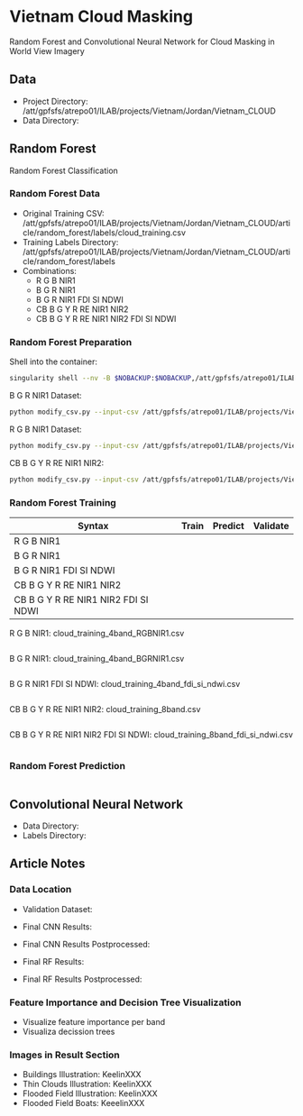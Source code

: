 # Vietnam Cloud Masking

Random Forest and Convolutional Neural Network for Cloud Masking in
World View Imagery

## Data

- Project Directory: /att/gpfsfs/atrepo01/ILAB/projects/Vietnam/Jordan/Vietnam_CLOUD
- Data Directory:

## Random Forest

Random Forest Classification

### Random Forest Data

- Original Training CSV: /att/gpfsfs/atrepo01/ILAB/projects/Vietnam/Jordan/Vietnam_CLOUD/article/random_forest/labels/cloud_training.csv
- Training Labels Directory: /att/gpfsfs/atrepo01/ILAB/projects/Vietnam/Jordan/Vietnam_CLOUD/article/random_forest/labels
- Combinations:
  - R G B NIR1
  - B G R NIR1
  - B G R NIR1 FDI SI NDWI
  - CB B G Y R RE NIR1 NIR2
  - CB B G Y R RE NIR1 NIR2 FDI SI NDWI

### Random Forest Preparation

Shell into the container:

```bash
singularity shell --nv -B $NOBACKUP:$NOBACKUP,/att/gpfsfs/atrepo01/ILAB:/att/gpfsfs/atrepo01/ILAB /lscratch/jacaraba/vietnam-lcluc/container/nccs-lcluc
```

B G R NIR1 Dataset:

```bash
python modify_csv.py --input-csv /att/gpfsfs/atrepo01/ILAB/projects/Vietnam/Jordan/Vietnam_CLOUD/article/random_forest/labels/cloud_training.csv --output-csv /att/gpfsfs/atrepo01/ILAB/projects/Vietnam/Jordan/Vietnam_CLOUD/article/random_forest/labels/cloud_training_4band_BGRNIR1.csv --input-columns CB B G Y R RE NIR1 NIR2 FDI SI NDWI L --output-columns B G R NIR1 L
```

R G B NIR1 Dataset:

```bash
python modify_csv.py --input-csv /att/gpfsfs/atrepo01/ILAB/projects/Vietnam/Jordan/Vietnam_CLOUD/article/random_forest/labels/cloud_training.csv --output-csv /att/gpfsfs/atrepo01/ILAB/projects/Vietnam/Jordan/Vietnam_CLOUD/article/random_forest/labels/cloud_training_4band_RGBNIR1.csv --input-columns CB B G Y R RE NIR1 NIR2 FDI SI NDWI L --output-columns R G B NIR1 L
```

CB B G Y R RE NIR1 NIR2:

```bash
python modify_csv.py --input-csv /att/gpfsfs/atrepo01/ILAB/projects/Vietnam/Jordan/Vietnam_CLOUD/article/random_forest/labels/cloud_training.csv --output-csv /att/gpfsfs/atrepo01/ILAB/projects/Vietnam/Jordan/Vietnam_CLOUD/article/random_forest/labels/cloud_training_8band.csv --input-columns CB B G Y R RE NIR1 NIR2 FDI SI NDWI L --output-columns CB B G Y R RE NIR1 NIR2 L
```

### Random Forest Training

| Syntax                                | Train  | Predict | Validate |
| ------------------------------------- | ------ | ------- | -------- |
| R G B NIR1                            |        |         |          |
| B G R NIR1                            |        |         |          |
| B G R NIR1 FDI SI NDWI                |        |         |          |
| CB B G Y R RE NIR1 NIR2               |        |         |          |
| CB B G Y R RE NIR1 NIR2 FDI SI NDWI   |        |         |          |

R G B NIR1: cloud_training_4band_RGBNIR1.csv

```bash
```

B G R NIR1: cloud_training_4band_BGRNIR1.csv

```bash
```

B G R NIR1 FDI SI NDWI: cloud_training_4band_fdi_si_ndwi.csv

```bash
```

CB B G Y R RE NIR1 NIR2: cloud_training_8band.csv

```bash
```

CB B G Y R RE NIR1 NIR2 FDI SI NDWI: cloud_training_8band_fdi_si_ndwi.csv

```bash
```

### Random Forest Prediction

```bash
```

## Convolutional Neural Network

- Data Directory:
- Labels Directory:

## Article Notes

### Data Location

- Validation Dataset:
- Final CNN Results:
- Final CNN Results Postprocessed:

- Final RF Results:
- Final RF Results Postprocessed:

### Feature Importance and Decision Tree Visualization

- Visualize feature importance per band
- Visualiza decission trees

### Images in Result Section

- Buildings Illustration: KeelinXXX
- Thin Clouds Illustration: KeelinXXX
- Flooded Field Illustration: KeelinXXX
- Flooded Field Boats: KeeelinXXX
